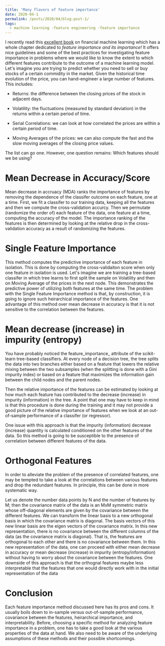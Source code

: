 ```yaml
---
title: 'Many flavors of feature importance'
date: 2020-04-1
permalink: /posts/2020/04/blog-post-1/
tags:
  - machine learning -feature engineering -feature importance
---
```


I recently read this [excellent book](https://www.amazon.com/Advances-Financial-Machine-Learning-Marcos/dp/1119482089) on financial machine learning which has a whole chapter dedicated to *feature importance and its importance!* 
It offers nice guidelines and some of the best practices for investigating feature importance in problems where we would like to know the extent to which different features contribute to the outcome of a machine learning model. 
Let's imagine you are trying to predict whether you need to sell or buy stocks of a certain commidity in the market.
Given the historical time evolution of the price, you can hand-engineer a large number of features.
This includes:

* Returns: the difference between the closing prices of the stock in adjacent days.

* Volatility: the fluctuations (measured by standard deviation) in the returns within a certain period of time.

* Serial Correlations: we can look at how correlated the prices are within a certain period of time.

* Moving Averages of the prices: we can also compute the fast and the slow moving averages of the closing price values.

The list can go one. However, one question remains: Which features should we be using? 

Mean Decrease in Accuracy/Score
======

Mean decrease in accruacy (MDA) ranks the importance of features by removing the dependence of the 
classifer outcome on each feature, one at a time. First, we fit a classifer to our training data, keeping all the features and then we compute the cross-validation accurcy. Then we permutate (randomize the order of) each feature of the data, one feature at a time, computing the accuracy of the model. The importance ranking of the features is then determined by looking at the relative drop in the cross-validation accuracy as a result of randomizing the features. 

Single Feature Importance
======

This method computes the predictive importance of each feature in isolation. 
This is done by computing the cross-validaiton score when only one feature in isolation is used. 
Let's imagine we are training a tree-based classifer in which tree learns to first split the sample on Volatility and then on Moving Average of the prices in the next node. This demonstrates the predictive power of utilizing both features at the same time. The problem with the Single Feature Importance method is that, by construction, it is going to ignore such heirarchical importance of the features. One advantage of this method over mean decrease in accuracy is that it is not sensitive to the correlation between the features. 

Mean decrease (increase) in impurity (entropy)
=======

You have probably noticed the feature_importance_ attribute of the scikit-learn tree-based classifiers.
At every node of a decision tree, the tree splits the data into two branches either based on a feature that lowers the relative mixing between the two subsamples (when the splitting is done with a Gini impurity index) or based on a feature that maximizes the information gain between the child nodes and the parent nodes.

Then the relative importance of the features can be estimated by looking at how much each feature has contributed to the decrease (increase) in impurity (information) in the tree. A point that one may have to keep in mind is that this procedure is done during the training and it may not provide a good picture of the relative importance of features when we look at an out-of-sample performance of a classifer (or regressor).

One issue with this approach is that the impurity (information) decrease (increase) quantity is calculated conditioned on 
the other features of the data. So this method is going to be susceptible to the presence of correlation between different features of the data.

Orthogonal Features
======

In order to alleviate the problem of the presence of correlated features, one may be tempted 
to take a look at the correlations between various features and drop the redundant features. 
In principle, this can be done in more systematic way. 

Let us denote the number data points by N and the number of features by M; then the covariance matrix of the data is an MxM symmetric matrix whose off-diagonal elements are given by the covariance between the different features. We can transform the linear basis to a new orthogonal basis in which the covariance matrix is diagonal. The basis vectors of this new linear basis are the eigen vectors of the covariance matrix. In this new representation, there is no covariance between the different columns of the data (as the covariance matrix is diagonal). That is, the features are orthogonal to each other and there is no covariance between them. In this new representation of the data, one can proceed with either mean decrease in accuracy or mean decrease (increase) in impurity (entropy/information) without having to worry about the covariance between the features. 
One downside of this approach is that the orthognal features maybe less interpretable that the features that one would directly work with in the initial representation of the data

Conclusion
=========

Each feature importance method discussed here has its pros and cons. It usually boils down to in-sample versus out-of-sample performance, covariance between the features, heirarchical importance, and interpretability. Before, choosing a specific method for analyzing feature importance in a problem, one has to take a good look at the various properties of the data at hand. We also need to be aware of the underlying assumptions of these methods and their possible shortcomings.  

